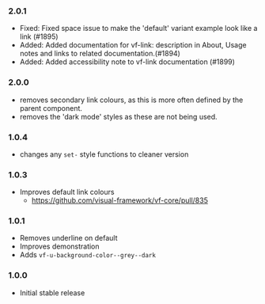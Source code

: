 ### 2.0.1

* Fixed: Fixed space issue to make the 'default' variant example look like a link (#1895)
* Added: Added documentation for vf-link: description in About, Usage notes and links to related documentation.(#1894)
* Added: Added accessibility note to vf-link documentation (#1899)

### 2.0.0

* removes secondary link colours, as this is more often defined by the parent component.
* removes the 'dark mode' styles as these are not being used.

### 1.0.4

* changes any `set-` style functions to cleaner version

### 1.0.3

* Improves default link colours
  * https://github.com/visual-framework/vf-core/pull/835

### 1.0.1

* Removes underline on default
* Improves demonstration
* Adds `vf-u-background-color--grey--dark`

### 1.0.0

* Initial stable release
